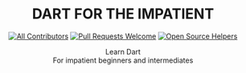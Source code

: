 <div align="center">
  
# DART FOR THE IMPATIENT

[![All Contributors](https://img.shields.io/badge/all_contributors-1-orange.svg?style=flat-square)](#contributors)
[![Pull Requests Welcome](https://img.shields.io/badge/PRs-welcome-red.svg?style=flat)](http://makeapullrequest.com)
[![Open Source Helpers](https://www.codetriage.com/iambenbright/dart-for-the-impatient/badges/users.svg)](https://www.codetriage.com/iambenbright/dart-for-the-impatient)

Learn Dart <br>
For impatient beginners and intermediates

</div>
